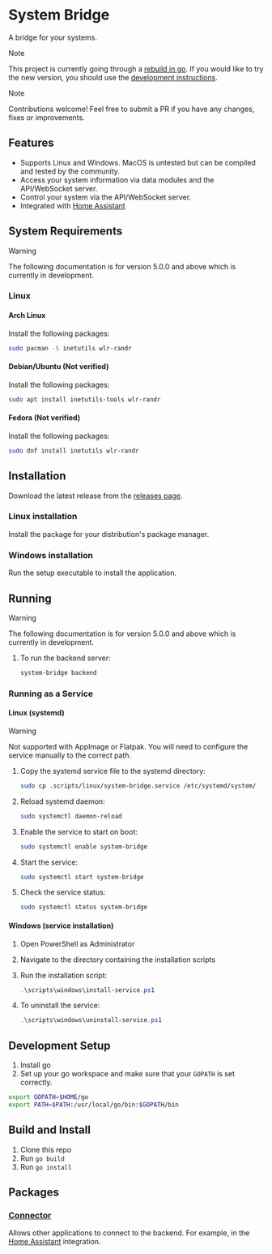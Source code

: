 # System Bridge

A bridge for your systems.

> [!NOTE]
> This project is currently going through a [rebuild in go](https://github.com/timmo001/system-bridge/issues/3392).
> If you would like to try the new version, you should use the [development instructions](https://github.com/timmo001/system-bridge?tab=readme-ov-file#development-setup).

> [!NOTE]
> Contributions welcome!
> Feel free to submit a PR if you have any changes, fixes or improvements.

## Features

- Supports Linux and Windows. MacOS is untested but can be compiled and tested by
  the community.
- Access your system information via data modules and the API/WebSocket server.
- Control your system via the API/WebSocket server.
- Integrated with [Home Assistant](https://www.home-assistant.io/integrations/system_bridge)

## System Requirements

<!-- TODO: Remove when 5.0.0 is released -->

> [!WARNING]
> The following documentation is for version 5.0.0 and
> above which is currently in development.

### Linux

#### Arch Linux

Install the following packages:

```zsh
sudo pacman -S inetutils wlr-randr
```

#### Debian/Ubuntu (Not verified)

Install the following packages:

```zsh
sudo apt install inetutils-tools wlr-randr
```

#### Fedora (Not verified)

Install the following packages:

```zsh
sudo dnf install inetutils wlr-randr
```

## Installation

Download the latest release from the [releases page](https://github.com/timmo001/system-bridge/releases).

### Linux installation

Install the package for your distribution's package manager.

### Windows installation

Run the setup executable to install the application.

## Running

<!-- TODO: Remove when 5.0.0 is released -->

> [!WARNING]
> The following documentation is for version 5.0.0 and
> above which is currently in development.

1. To run the backend server:

   ```bash
   system-bridge backend
   ```

### Running as a Service

#### Linux (systemd)

> [!WARNING]
> Not supported with AppImage or Flatpak.
> You will need to configure the service
> manually to the correct path.

1. Copy the systemd service file to the systemd directory:

   ```bash
   sudo cp .scripts/linux/system-bridge.service /etc/systemd/system/
   ```

2. Reload systemd daemon:

   ```bash
   sudo systemctl daemon-reload
   ```

3. Enable the service to start on boot:

   ```bash
   sudo systemctl enable system-bridge
   ```

4. Start the service:

   ```bash
   sudo systemctl start system-bridge
   ```

5. Check the service status:

   ```bash
   sudo systemctl status system-bridge
   ```

#### Windows (service installation)

1. Open PowerShell as Administrator
2. Navigate to the directory containing the installation scripts
3. Run the installation script:

   ```powershell
   .\scripts\windows\install-service.ps1
   ```

4. To uninstall the service:

   ```powershell
   .\scripts\windows\uninstall-service.ps1
   ```

## Development Setup

1. Install go
1. Set up your go workspace and make sure that your `GOPATH` is set correctly.

```zsh
export GOPATH=$HOME/go
export PATH=$PATH:/usr/local/go/bin:$GOPATH/bin
```

## Build and Install

1. Clone this repo
1. Run `go build`
1. Run `go install`

## Packages

### [Connector](https://github.com/timmo001/system-bridge-connector)

Allows other applications to connect to the backend. For example, in the
[Home Assistant](https://www.home-assistant.io/integrations/system_bridge)
integration.
